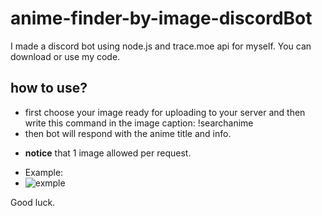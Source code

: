 # anime-finder-by-image-discordBot

I made a discord bot using node.js and trace.moe api for myself. You can download or use my code.

## how to use?
* first choose your image ready for uploading to your server and then write this command in the image caption: !searchanime
* then bot will respond with the anime title and info.
+ **notice** that 1 image allowed per request.
* Example:
* ![exmple](https://github.com/Ariaper/anime-finder-by-image-discordBot/assets/96658986/8be0fc2b-ff7a-4bff-887b-4108593a0c07)

Good luck.
